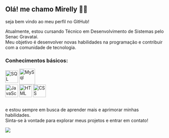 ## Olá! me chamo Mirelly 👋🏾
seja bem vindo ao meu perfil no  GitHub! 

Atualmente, estou cursando Técnico  em Desenvolvimento de Sistemas pelo Senac Gravataí. <br>
Meu objetivo é desenvolver novas habilidades na programação  e contribuir com a comunidade de tecnologia. <br>


### Conhecimentos básicos: 
<div style="display: inline_block">
<img align="center" alt="SQL" height="40" width="40" src="https://cdn.jsdelivr.net/gh/devicons/devicon@latest/icons/azuresqldatabase/azuresqldatabase-original.svg"> 
  <img align="center" alt="MySql" height="50" width="50" src="https://cdn.jsdelivr.net/gh/devicons/devicon@latest/icons/mysql/mysql-plain-wordmark.svg">
  
<br>
  <img align="center" alt="JavaScript" height="40" width="40" src="https://icongr.am/devicon/javascript-original.svg?size=148&color=currentColor">
  <img align="center" alt="HTML" height="40" width="40" src="https://cdn.jsdelivr.net/gh/devicons/devicon@latest/icons/html5/html5-original.svg">
  <img align="center" alt="CSS" height="40" width="40" src="https://cdn.jsdelivr.net/gh/devicons/devicon@latest/icons/css3/css3-original.svg">

</div>
<br> 

e estou sempre em busca de aprender mais e aprimorar minhas habilidades.<br>
Sinta-se à vontade para explorar meus projetos e entrar em contato!

<div> 
 <a href="https://www.instagram.com/miih_rm_gomes?igsh=MWowbzUzMDhtbGEydw==" target="_blank"><img   src="https://img.shields.io/badge/-Instagram-%23E4405F?style=for-the-badge&logo=instagram&logoColor=white" target="_blank"></a>

  <!-- <a href="" target="_blank"><img src="https://img.shields.io/badge/-LinkedIn-%230077B5?style=for-the-badge&logo=linkedin&logoColor=white" target="_blank"></a>  futuro link para linkdin -->
  
</div> 


